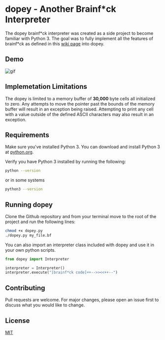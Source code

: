 # dopey - Another Brainf*ck Interpreter

The dopey brainf\*ck interpreter was created as a side project to become familiar with Python 3. The goal was to fully implement all the features of brainf\*ck as defined in this [wiki page](https://en.wikipedia.org/wiki/Brainfuck#Language_design) into dopey.

## Demo
![gif](https://i.imgur.com/9HbBB1k.gif)

## Implemetation Limitations

The dopey is limited to a memory buffer of **30,000** byte cells all initialized to zero. Any attempts to move the pointer past the bounds of the memory buffer will result in an exception being raised. Attempting to print any cell with a value outside of the defined ASCII characters may also result in an exception.

## Requirements

Make sure you've installed Python 3. You can download and install Python 3 at [python.org](https://www.python.org/downloads/).

Verify you have Python 3 installed by running the following:

```bash
python --version
```
or in some systems
```bash
python3 --version
```

## Running dopey

Clone the Github repository and from your terminal move to the root of the project and run the following lines:

```bash
chmod +x dopey.py
./dopey.py my_file.bf
```

You can also import an interpreter class included with dopey and use it in your own python scripts.

```python
from dopey import Interpreter

interpreter = Interpreter()
interpreter.execute("[brainf*ck code]++-->><<++--")
```

## Contributing
Pull requests are welcome. For major changes, please open an issue first to discuss what you would like to change.

## License
[MIT](https://choosealicense.com/licenses/mit/)